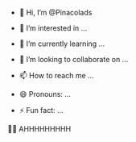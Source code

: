 - 👋 Hi, I’m @Pinacolads

- 👀 I’m interested in ...
- 🌱 I’m currently learning ...
- 💞️ I’m looking to collaborate on ...
- 📫 How to reach me ...
- 😄 Pronouns: ...
- ⚡ Fun fact: ...


🧚‍♀️ AHHHHHHHHH
<!---
Pinacolads/Pinacolads is a ✨ special ✨ repository because its `README.md` (this file) appears on your GitHub profile.
You can click the Preview link to take a look at your changes.
--->
